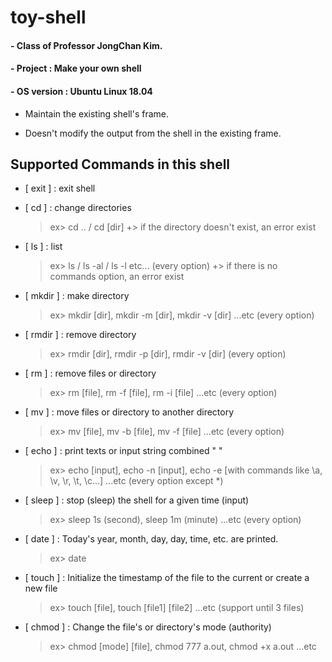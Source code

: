 # toy-shell

#### - Class of Professor JongChan Kim.

#### - Project : Make your own shell 

#### - OS version : Ubuntu Linux 18.04 

- Maintain the existing shell's frame.

- Doesn't modify the output from the shell in the existing frame.



## Supported Commands in this shell


- [ exit ] : exit shell


- [ cd ] : change directories

    >	ex> cd .. / cd [dir]
    >	+> if the directory doesn't exist, an error exist


- [ ls ] : list
    
    >	ex> ls / ls -al / ls -l   etc... (every option)
    >	+> if there is no commands option, an error exist


- [ mkdir ] : make directory

    >	ex> mkdir [dir], mkdir -m [dir], mkdir -v [dir] ...etc (every option) 


- [ rmdir ] : remove directory

    >	ex> rmdir [dir], rmdir -p [dir], rmdir -v [dir] (every option)

- [ rm ] : remove files or directory
    
    >   ex> rm [file], rm -f [file], rm -i [file] ...etc (every option)

- [ mv ] : move files or directory to another directory

    >   ex> mv [file], mv -b [file], mv -f [file] ...etc (every option)

- [ echo ] : print texts or input string combined " "

    >   ex> echo [input], echo -n [input], echo -e [with commands like \a, \v, \r, \t, \c...] ...etc (every option except *)

- [ sleep ] : stop (sleep) the shell for a given time (input)

    >   ex> sleep 1s (second), sleep 1m (minute) ...etc (every option)


- [ date ] : Today's year, month, day, day, time, etc. are printed.

    >   ex> date


- [ touch ] : Initialize the timestamp of the file to the current or create a new file

    >   ex> touch [file], touch [file1] [file2] ...etc (support until 3 files)


- [ chmod ] : Change the file's or directory's mode (authority)

    >   ex> chmod [mode] [file], chmod 777 a.out, chmod +x a.out ...etc

